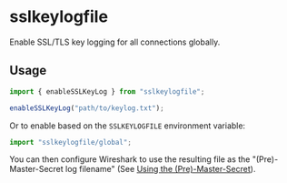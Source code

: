 # sslkeylogfile
Enable SSL/TLS key logging for all connections globally.

## Usage
```ts
import { enableSSLKeyLog } from "sslkeylogfile";

enableSSLKeyLog("path/to/keylog.txt");
```

Or to enable based on the `SSLKEYLOGFILE` environment variable:
```ts
import "sslkeylogfile/global";
```

You can then configure Wireshark to use the resulting file as the "(Pre)-Master-Secret log filename" (See [Using the (Pre)-Master-Secret](https://wiki.wireshark.org/TLS#using-the-pre-master-secret)).
